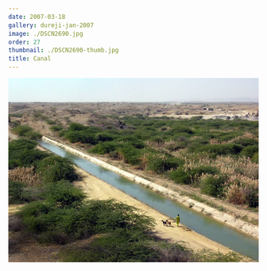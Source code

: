 ```yaml
---
date: 2007-03-18
gallery: dureji-jan-2007
image: ./DSCN2690.jpg
order: 27
thumbnail: ./DSCN2690-thumb.jpg
title: Canal
---
```


![Canal](./DSCN2690.jpg)